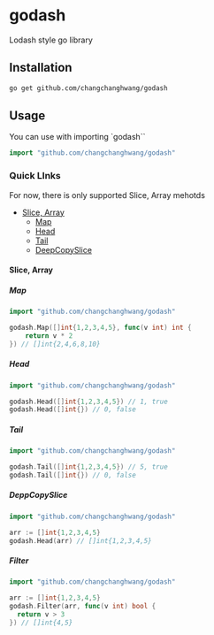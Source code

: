 # godash

Lodash style go library

## Installation

```bash
go get github.com/changchanghwang/godash
```

## Usage

You can use with importing `godash``

```go
import "github.com/changchanghwang/godash"
```

### Quick LInks

For now, there is only supported Slice, Array mehotds

- [Slice, Array](#slice-array)
  - [Map](#map)
  - [Head](#head)
  - [Tail](#tail)
  - [DeepCopySlice](#deppcopyslice)

#### Slice, Array

##### Map

```go
import "github.com/changchanghwang/godash"

godash.Map([]int{1,2,3,4,5}, func(v int) int {
    return v * 2
}) // []int{2,4,6,8,10}
```

##### Head

```go
import "github.com/changchanghwang/godash"

godash.Head([]int{1,2,3,4,5}) // 1, true
godash.Head([]int{}) // 0, false
```

##### Tail

```go
import "github.com/changchanghwang/godash"

godash.Tail([]int{1,2,3,4,5}) // 5, true
godash.Tail([]int{}) // 0, false
```

##### DeppCopySlice

```go
import "github.com/changchanghwang/godash"

arr := []int{1,2,3,4,5}
godash.Head(arr) // []int{1,2,3,4,5}
```

##### Filter

```go
import "github.com/changchanghwang/godash"

arr := []int{1,2,3,4,5}
godash.Filter(arr, func(v int) bool {
  return v > 3
}) // []int{4,5}
```

